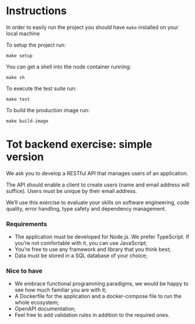# Instructions

In order to easily run the project you should have `make` installed on your local machine

To setup the project run:

`make setup`

You can get a shell into the node container running:

`make sh`

To execute the test suite run:

`make test`

To build the production image run:

`make build-image`

# Tot backend exercise: simple version

We ask you to develop a RESTful API that manages users of an application.

The API should enable a client to create users (name and email address will suffice). Users must be unique by their email address.

We’ll use this exercise to evaluate your skills on software engineering, code quality, error handling, type safety and dependency management.

### Requirements

- The application must be developed for Node.js. We prefer TypeScript. If you’re not comfortable with it, you can use JavaScript;
- You’re free to use any framework and library that you think best;
- Data must be stored in a SQL database of your choice;

### Nice to have

- We embrace functional programming paradigms, we would be happy to see how much familiar you are with it;
- A Dockerfile for the application and a docker-compose file to run the whole ecosystem;
- OpenAPI documentation;
- Feel free to add validation rules in addition to the required ones.


